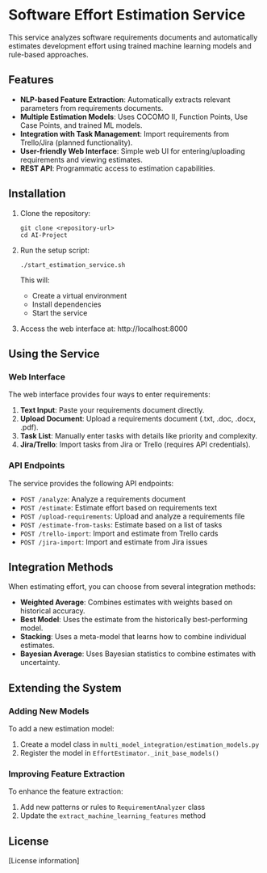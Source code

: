 # Software Effort Estimation Service

This service analyzes software requirements documents and automatically estimates development effort using trained machine learning models and rule-based approaches.

## Features

- **NLP-based Feature Extraction**: Automatically extracts relevant parameters from requirements documents.
- **Multiple Estimation Models**: Uses COCOMO II, Function Points, Use Case Points, and trained ML models.
- **Integration with Task Management**: Import requirements from Trello/Jira (planned functionality).
- **User-friendly Web Interface**: Simple web UI for entering/uploading requirements and viewing estimates.
- **REST API**: Programmatic access to estimation capabilities.

## Installation

1. Clone the repository:
   ```
   git clone <repository-url>
   cd AI-Project
   ```

2. Run the setup script:
   ```
   ./start_estimation_service.sh
   ```
   
   This will:
   - Create a virtual environment
   - Install dependencies
   - Start the service

3. Access the web interface at: http://localhost:8000

## Using the Service

### Web Interface

The web interface provides four ways to enter requirements:

1. **Text Input**: Paste your requirements document directly.
2. **Upload Document**: Upload a requirements document (.txt, .doc, .docx, .pdf).
3. **Task List**: Manually enter tasks with details like priority and complexity.
4. **Jira/Trello**: Import tasks from Jira or Trello (requires API credentials).

### API Endpoints

The service provides the following API endpoints:

- `POST /analyze`: Analyze a requirements document
- `POST /estimate`: Estimate effort based on requirements text
- `POST /upload-requirements`: Upload and analyze a requirements file
- `POST /estimate-from-tasks`: Estimate based on a list of tasks
- `POST /trello-import`: Import and estimate from Trello cards
- `POST /jira-import`: Import and estimate from Jira issues

## Integration Methods

When estimating effort, you can choose from several integration methods:

- **Weighted Average**: Combines estimates with weights based on historical accuracy.
- **Best Model**: Uses the estimate from the historically best-performing model.
- **Stacking**: Uses a meta-model that learns how to combine individual estimates.
- **Bayesian Average**: Uses Bayesian statistics to combine estimates with uncertainty.

## Extending the System

### Adding New Models

To add a new estimation model:

1. Create a model class in `multi_model_integration/estimation_models.py`
2. Register the model in `EffortEstimator._init_base_models()`

### Improving Feature Extraction

To enhance the feature extraction:

1. Add new patterns or rules to `RequirementAnalyzer` class
2. Update the `extract_machine_learning_features` method

## License

[License information]
